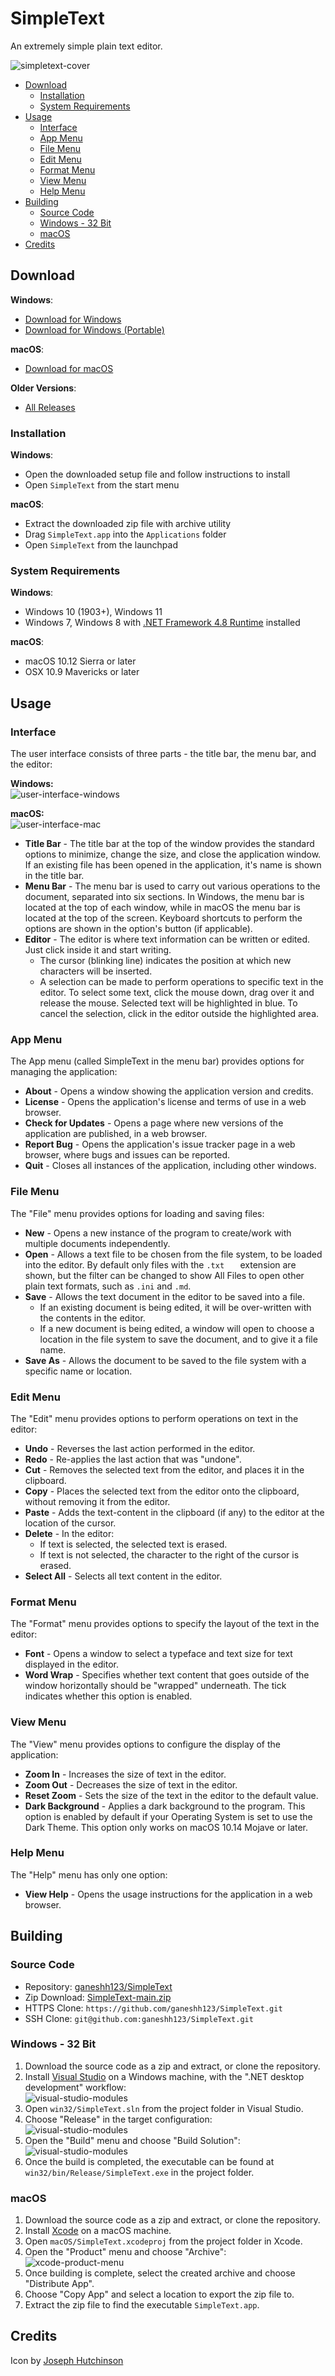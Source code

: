 # SimpleText
An extremely simple plain text editor.  

![simpletext-cover](docs/img_cover.png)

- [Download](#download)
	- [Installation](#installation)
	- [System Requirements](#system-requirements)
- [Usage](#usage)
	- [Interface](#interface)
	- [App Menu](#app-menu)
	- [File Menu](#file-menu)
	- [Edit Menu](#edit-menu)
	- [Format Menu](#format-menu)
	- [View Menu](#view-menu)
	- [Help Menu](#help-menu)
- [Building](#building)
	- [Source Code](#source-code)
	- [Windows - 32 Bit](#windows---32-bit)
	- [macOS](#macos)
- [Credits](#credits)


## Download
**Windows**:  
- [Download for Windows](https://github.com/ganeshh123/SimpleText/releases/download/1.1.1/SimpleText-win32_setup-1_1_1.exe)
- [Download for Windows (Portable)](https://github.com/ganeshh123/SimpleText/releases/download/1.1.1/SimpleText-win32-1_1_1.zip)

**macOS**:  
- [Download for macOS](https://github.com/ganeshh123/SimpleText/releases/download/1.1.1/SimpleText-macOS-1_1_1.zip)

**Older Versions**:
- [All Releases](https://github.com/ganeshh123/SimpleText/releases)

### Installation

**Windows**:
- Open the downloaded setup file and follow instructions to install
- Open `SimpleText` from the start menu

**macOS**:
- Extract the downloaded zip file with archive utility
- Drag `SimpleText.app` into the `Applications` folder
- Open `SimpleText` from the launchpad

### System Requirements

**Windows**:   
- Windows 10 (1903+), Windows 11
- Windows 7, Windows 8 with [.NET Framework 4.8 Runtime](https://support.microsoft.com/en-us/topic/microsoft-net-framework-4-8-offline-installer-for-windows-9d23f658-3b97-68ab-d013-aa3c3e7495e0) installed

**macOS**:  
- macOS 10.12 Sierra or later
- OSX 10.9 Mavericks or later

## Usage  

### Interface
The user interface consists of three parts - the title bar, the menu bar, and the editor:

**Windows:**  
![user-interface-windows](docs/img_usage_interface_windows.jpg)  

**macOS:**  
![user-interface-mac](docs/img_usage_interface_mac.jpg) 

- **Title Bar** - The title bar at the top of the window provides the standard options to minimize, change the size, and close the application window. If an existing file has been opened in the application, it's name is shown in the title bar.
- **Menu Bar** - The menu bar is used to carry out various operations to the document, separated into six sections. In Windows, the menu bar is located at the top of each window, while in macOS the menu bar is located at the top of the screen. Keyboard shortcuts to perform the options are shown in the option's button (if applicable).
- **Editor** - The editor is where text information can be written or edited. Just click inside it and start writing.
	- The cursor (blinking line) indicates the position at which new characters will be inserted.
	- A selection can be made to perform operations to specific text in the editor. To select some text, click the mouse down, drag over it and release the mouse. Selected text will be highlighted in blue. To cancel the selection, click in the editor outside the highlighted area.

### App Menu
The App menu (called SimpleText in the menu bar) provides options for managing the application:

- **About** - Opens a window showing the application version and credits.
- **License** - Opens the application's license and terms of use in a web browser.
- **Check for Updates** - Opens a page where new versions of the application are published, in a web browser.
- **Report Bug** - Opens the application's issue tracker page in a web browser, where bugs and issues can be reported.
- **Quit** - Closes all instances of the application, including other windows.

### File Menu
The "File" menu provides options for loading and saving files:
- **New** - Opens a new instance of the program to create/work with multiple documents independently.
- **Open** - Allows a text file to be chosen from the file system, to be loaded into the editor. By default only files with the `.txt	` extension are shown, but the filter can be changed to show All Files to open other plain text formats, such as `.ini` and `.md`.
- **Save** - Allows the text document in the editor to be saved into a file.
	- If an existing document is being edited, it will be over-written with the contents in the editor.
	- If a new document is being edited, a window will open to choose a location in the file system to save the document, and to give it a file name.
- **Save As** - Allows the document to be saved to the file system with a specific name or location.

### Edit Menu
The "Edit" menu provides options to perform operations on text in the editor:

- **Undo** - Reverses the last action performed in the editor.
- **Redo** - Re-applies the last action that was "undone".
- **Cut** - Removes the selected text from the editor, and places it in the clipboard.
- **Copy** - Places the selected text from the editor onto the clipboard, without removing it from the editor.
- **Paste** - Adds the text-content in the clipboard (if any) to the editor at the location of the cursor.
- **Delete** - In the editor:
	- If text is selected, the selected text is erased.
	- If text is not selected, the character to the right of the cursor is erased.
- **Select All** - Selects all text content in the editor.

### Format Menu
The "Format" menu provides options to specify the layout of the text  in the editor:

- **Font** - Opens a window to select a typeface and text size for text displayed in the editor.
- **Word Wrap** - Specifies whether text content that goes outside of the window horizontally should be "wrapped" underneath. The tick indicates whether this option is enabled.

### View Menu
The "View" menu provides options to configure the display of the application:

- **Zoom In** - Increases the size of text in the editor.
- **Zoom Out** - Decreases the size of text in the editor.
- **Reset Zoom** - Sets the size of the text in the editor to the default value.
- **Dark Background** - Applies a dark background to the program. This option is enabled by default if your Operating System is set to use the Dark Theme. This option only works on macOS 10.14 Mojave or later.

### Help Menu
The "Help" menu has only one option:

- **View Help** - Opens the usage instructions for the application in a web browser.

## Building
### Source Code
- Repository: [ganeshh123/SimpleText](https://github.com/ganeshh123/SimpleText/)
- Zip Download: [SimpleText-main.zip](https://github.com/ganeshh123/SimpleText/archive/refs/heads/main.zip)
- HTTPS Clone: `https://github.com/ganeshh123/SimpleText.git`
- SSH Clone: `git@github.com:ganeshh123/SimpleText.git`

### Windows - 32 Bit
1. Download the source code as a zip and extract, or clone the repository.
2. Install [Visual Studio](https://visualstudio.microsoft.com/vs/community/) on a Windows machine, with the ".NET desktop development" workflow:   
	![visual-studio-modules](docs/img_building_win32_vs_modules.jpg)
4. Open `win32/SimpleText.sln` from the project folder in Visual Studio.
5. Choose "Release" in the target configuration:  
	![visual-studio-modules](docs/img_building_win32_vs_target.jpg)
6. Open the "Build" menu and choose "Build Solution":  
	![visual-studio-modules](docs/img_building_win32_vs_build_menu.jpg)
7. Once the build is completed, the executable can be found at `win32/bin/Release/SimpleText.exe` in the project folder.

### macOS
1. Download the source code as a zip and extract, or clone the repository.
2. Install [Xcode](https://xcodereleases.com/) on a macOS machine.
3. Open `macOS/SimpleText.xcodeproj` from the project folder in Xcode.
4. Open the "Product" menu and choose "Archive":  
	![xcode-product-menu](docs/img_building_macOS_xcode_product_menu.jpg)
5. Once building is complete, select the created archive and choose "Distribute App".
6. Choose "Copy App" and select a location to export the zip file to.
7. Extract the zip file to find the executable `SimpleText.app`.


## Credits
Icon by [Joseph Hutchinson](https://github.com/jwhutchinson)
